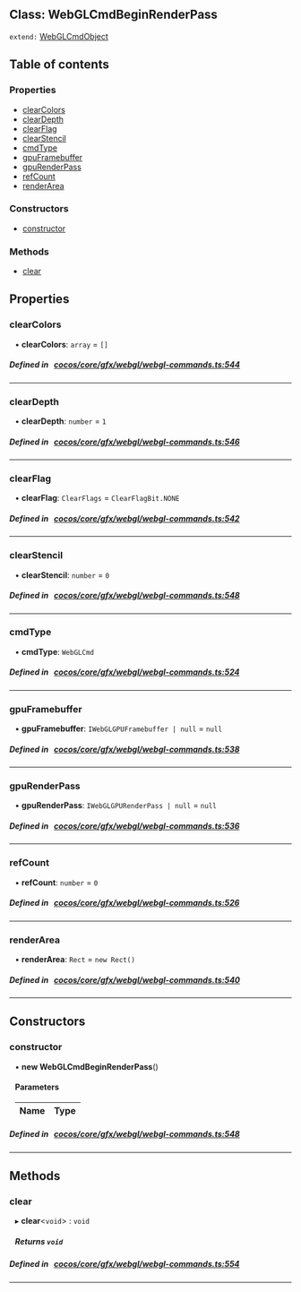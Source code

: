 
## Class: WebGLCmdBeginRenderPass


`extend:`
[WebGLCmdObject](docs/zh/cocos-core-gfx-webgl/Class/WebGLCmdObject.md)









<div class="table-of-content">
<h2>Table of contents</h2>


### Properties

- [ clearColors](#clearColors)
- [ clearDepth](#clearDepth)
- [ clearFlag](#clearFlag)
- [ clearStencil](#clearStencil)
- [ cmdType](#cmdType)
- [ gpuFramebuffer](#gpuFramebuffer)
- [ gpuRenderPass](#gpuRenderPass)
- [ refCount](#refCount)
- [ renderArea](#renderArea)

### Constructors

- [ constructor](#constructor)

### Methods

- [ clear](#clear)
</div>

## Properties


### clearColors
<div style="margin-left: 10px;">




•  **clearColors**:
`array`  = `[]`
</div>

##### Defined in &nbsp;   [cocos/core/gfx/webgl/webgl-commands.ts:544](https://github.com/cocos-creator/engine/blob/c7bf6b8a9/cocos/core/gfx/webgl/webgl-commands.ts#L544)&nbsp;


___


### clearDepth
<div style="margin-left: 10px;">




•  **clearDepth**:
`number`  = `1`
</div>

##### Defined in &nbsp;   [cocos/core/gfx/webgl/webgl-commands.ts:546](https://github.com/cocos-creator/engine/blob/c7bf6b8a9/cocos/core/gfx/webgl/webgl-commands.ts#L546)&nbsp;


___


### clearFlag
<div style="margin-left: 10px;">




•  **clearFlag**:
`ClearFlags`  = `ClearFlagBit.NONE`
</div>

##### Defined in &nbsp;   [cocos/core/gfx/webgl/webgl-commands.ts:542](https://github.com/cocos-creator/engine/blob/c7bf6b8a9/cocos/core/gfx/webgl/webgl-commands.ts#L542)&nbsp;


___


### clearStencil
<div style="margin-left: 10px;">




•  **clearStencil**:
`number`  = `0`
</div>

##### Defined in &nbsp;   [cocos/core/gfx/webgl/webgl-commands.ts:548](https://github.com/cocos-creator/engine/blob/c7bf6b8a9/cocos/core/gfx/webgl/webgl-commands.ts#L548)&nbsp;


___


### cmdType
<div style="margin-left: 10px;">




•  **cmdType**:
`WebGLCmd` 
</div>

##### Defined in &nbsp;   [cocos/core/gfx/webgl/webgl-commands.ts:524](https://github.com/cocos-creator/engine/blob/c7bf6b8a9/cocos/core/gfx/webgl/webgl-commands.ts#L524)&nbsp;


___


### gpuFramebuffer
<div style="margin-left: 10px;">




•  **gpuFramebuffer**:
`IWebGLGPUFramebuffer | null`  = `null`
</div>

##### Defined in &nbsp;   [cocos/core/gfx/webgl/webgl-commands.ts:538](https://github.com/cocos-creator/engine/blob/c7bf6b8a9/cocos/core/gfx/webgl/webgl-commands.ts#L538)&nbsp;


___


### gpuRenderPass
<div style="margin-left: 10px;">




•  **gpuRenderPass**:
`IWebGLGPURenderPass | null`  = `null`
</div>

##### Defined in &nbsp;   [cocos/core/gfx/webgl/webgl-commands.ts:536](https://github.com/cocos-creator/engine/blob/c7bf6b8a9/cocos/core/gfx/webgl/webgl-commands.ts#L536)&nbsp;


___


### refCount
<div style="margin-left: 10px;">




•  **refCount**:
`number`  = `0`
</div>

##### Defined in &nbsp;   [cocos/core/gfx/webgl/webgl-commands.ts:526](https://github.com/cocos-creator/engine/blob/c7bf6b8a9/cocos/core/gfx/webgl/webgl-commands.ts#L526)&nbsp;


___


### renderArea
<div style="margin-left: 10px;">




•  **renderArea**:
`Rect`  = `new Rect()`
</div>

##### Defined in &nbsp;   [cocos/core/gfx/webgl/webgl-commands.ts:540](https://github.com/cocos-creator/engine/blob/c7bf6b8a9/cocos/core/gfx/webgl/webgl-commands.ts#L540)&nbsp;


___

<!---->
## Constructors


### constructor
<div style="margin-left: 10px;">

• **new WebGLCmdBeginRenderPass**()

#### Parameters

| Name | Type |
| :------ | :------ |
</div>

##### Defined in &nbsp;   [cocos/core/gfx/webgl/webgl-commands.ts:548](https://github.com/cocos-creator/engine/blob/c7bf6b8a9/cocos/core/gfx/webgl/webgl-commands.ts#L548)&nbsp;


---

<!---->
## Methods

### clear

<div style="margin-left: 10px;">

▸   **clear**<`void`\> : `void`




##### Returns `void`
</div>

##### Defined in &nbsp;   [cocos/core/gfx/webgl/webgl-commands.ts:554](https://github.com/cocos-creator/engine/blob/c7bf6b8a9/cocos/core/gfx/webgl/webgl-commands.ts#L554)&nbsp;
___
<!---->



